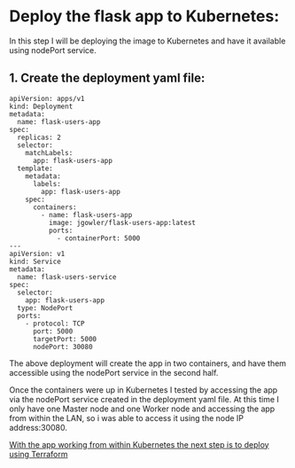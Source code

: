 # Deploy the flask app to Kubernetes:

In this step I will be deploying the image to Kubernetes and have it available using nodePort service.

## 1. Create the deployment yaml file:

```
apiVersion: apps/v1
kind: Deployment
metadata:
  name: flask-users-app
spec:
  replicas: 2
  selector:
    matchLabels:
      app: flask-users-app
  template:
    metadata:
      labels:
        app: flask-users-app
    spec:
      containers:
        - name: flask-users-app
          image: jgowler/flask-users-app:latest
          ports:
            - containerPort: 5000
---
apiVersion: v1
kind: Service
metadata:
  name: flask-users-service
spec:
  selector:
    app: flask-users-app
  type: NodePort
  ports:
    - protocol: TCP
      port: 5000
      targetPort: 5000
      nodePort: 30080
```

The above deployment will create the app in two containers, and have them accessible using the nodePort service in the second half.


Once the containers were up in Kubernetes I tested by accessing the app via the nodePort service created in the deployment yaml file. At this time I only have one Master node and one Worker node and accessing the app from within the LAN, so i was able to access it using the node IP address:30080.

[With the app working from within Kubernetes the next step is to deploy using Terraform](https://github.com/jgowler/Python-Terraform-Kubernetes-Project/tree/main/Terraform-Files)
